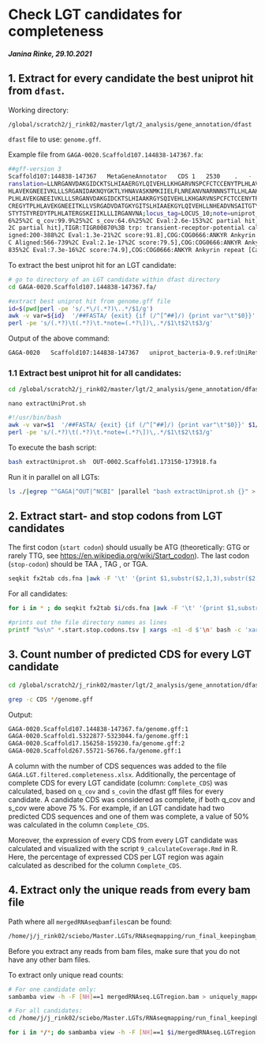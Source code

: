 # Check LGT candidates for completeness
##### Janina Rinke, 29.10.2021


## 1. Extract for every candidate the best uniprot hit from `dfast`.

Working directory:
```bash
/global/scratch2/j_rink02/master/lgt/2_analysis/gene_annotation/dfast
```
`dfast` file to use: `genome.gff`.

Example file from `GAGA-0020.Scaffold107.144838-147367.fa`:

```bash
##gff-version 3
Scaffold107:144838-147367	MetaGeneAnnotator	CDS	1	2530	.	-	0	ID=MGA_1;product=hypothetical protein;inference=COORDINATES:ab initio prediction:MetaGeneAnnotator;t
ranslation=LLNRGANVDAKGIDCKTSLHIAAERGYLQIVEHLLKHGARVNSPCFCTCCENYTPLHLAVEKGSEEMTKLLLSRGANVNAKAEDGITALHIAAERGYFQIVEHLLNHEADVNSAITGTYPKGPTPLYLAVEKGSEEMTKLLLSRGANVNAKAEDGITSLHIAAERGYLQIVEHLLNHGADVNSAINWIHYTPL
HLAVEKGNEEIVKLLLSRGANIDAKNQYGKTLYHNAVASKNMKIIELFLNREANVNARNNNSTTLLHLAAKEGDEEIVKLLLSKGANVDAKAEDGITALHIAAERGYLQIVEHLLKHGAHINSTYTSIYREDYTPLHLAVQIGNKEIVKLLLSRGANVDAKGKSGNTSLHIAAEKGYLQIVEHLLNHEADVNSAITGTYPKGYT
PLHLAVEKGNEEIVKLLLSRGANVDAKGIDCKTSLHIAAKRGYSQIVEHLLKHGARVNSPCFCTCCENYTPLHLAVEKGSEEMTKLLLSRGANVNAKAEDGITALHIAAKRGYLQIVEHLLKHEARVNSAYTSTCRKGHTPLYLAVEEGNEEIVKLLLSRGANVDAKGKVGITSLHIAAEKEYLQIVKHLLKYGARVNSAYTST
CREGYTPLHLAVEKGNEEITKLLVSRGADVDATGKYGITSLHIAAEKGYLQIVEHLLNHEADVNSAITGTYPKGYTPLHLAVEKGNEEIVKLLLSRGANVDAKGIDCKTSLHIAAERGYLQIVEHLLKHGARVNSQCFCTCCENYTPLHLAVEKGSEEMTKLLLSRGANVNAKAEDGITALHIAAERGYLQIVEHLLKHGAHIN
STYTSTYREDYTPLHLATERGSKEIIKLLLIRGANVNA;locus_tag=LOCUS_10;note=uniprot_bacteria-0.9.ref:UniRef90_A0A1Q3WAM0 ANK_REP_REGION domain-containing protein (Fragment) (Candidatus Amoebophilus sp. 36-38) [pid:39.
6%25%2C q_cov:99.9%25%2C s_cov:64.6%25%2C Eval:2.6e-153%2C partial hit],WP_010957294.1 hypothetical protein (Treponema denticola ATCC 35405) [pid:28.3%25%2C q_cov:84.1%25%2C s_cov:74.6%25%2C Eval:3.1e-52%
2C partial hit],TIGR:TIGR00870%3B trp: transient-receptor-potential calcium channel protein [Name:TIGR00870%2C Eval:8.9e-117%2C score:389.0%2C bias:56.9],COG:COG0666:ANKYR Ankyrin repeat [Category:T%2C Al
igned:200-388%2C Eval:1.3e-21%2C score:91.8],COG:COG0666:ANKYR Ankyrin repeat [Category:T%2C Aligned:122-256%2C Eval:1.2e-20%2C score:89.1%2C N-term missing],COG:COG0666:ANKYR Ankyrin repeat [Category:T%2
C Aligned:566-739%2C Eval:2.1e-17%2C score:79.5],COG:COG0666:ANKYR Ankyrin repeat [Category:T%2C Aligned:427-597%2C Eval:2.4e-17%2C score:79.5],COG:COG0666:ANKYR Ankyrin repeat [Category:T%2C Aligned:675-
835%2C Eval:7.3e-16%2C score:74.9],COG:COG0666:ANKYR Ankyrin repeat [Category:T%2C Aligned:9-150%2C Eval:2.4e-13%2C score:67.5%2C N-term missing],MGA_1
```

To extract the best uniprot hit for an LGT candidate:

```bash
# go to directory of an LGT candidate within dfast directory
cd GAGA-0020.Scaffold107.144838-147367.fa/

#extract best uniprot hit from genome.gff file
id=$(pwd|perl -pe 's/.*\/(.*?)\..*/$1/g')
awk -v var=${id}  '/##FASTA/ {exit} {if (/^[^##]/) {print var"\t"$0}}' genome.gff | \
perl -pe 's/(.*?)\t(.*?)\t.*note=(.*?\])\,.*/$1\t$2\t$3/g'
```

Output of the above command:
```bash
GAGA-0020	Scaffold107:144838-147367	uniprot_bacteria-0.9.ref:UniRef90_A0A1Q3WAM0 ANK_REP_REGION domain-containing protein (Fragment) (Candidatus Amoebophilus sp. 36-38) [pid:39.6%25%2C q_cov:99.9%25%2C s_cov:64.6%25%2C Eval:2.6e-153%2C partial hit]
```

### 1.1 Extract best uniprot hit for all candidates:
```bash
cd /global/scratch2/j_rink02/master/lgt/2_analysis/gene_annotation/dfast
```

`nano extractUniProt.sh`
```bash
#!/usr/bin/bash
awk -v var=$1  '/##FASTA/ {exit} {if (/^[^##]/) {print var"\t"$0}}' $1/genome.gff | \
perl -pe 's/(.*?)\t(.*?)\t.*note=(.*?\])\,.*/$1\t$2\t$3/g'
```

To execute the bash script:
```bash
bash extractUniprot.sh  OUT-0002.Scaffold1.173150-173918.fa
```

Run it in parallel on all LGTs:
```bash
ls ./|egrep "^GAGA|^OUT|^NCBI" |parallel "bash extractUniprot.sh {}" > LGTs_uniProt_besthit.tsv
```



## 2. Extract start- and stop codons from LGT candidates

The first codon (`start codon`) should usually be ATG (theoretically: GTG or rarely TTG, see https://en.wikipedia.org/wiki/Start_codon).
The last codon (`stop-codon`) should be TAA , TAG , or TGA.

```bash
seqkit fx2tab cds.fna |awk -F '\t' '{print $1,substr($2,1,3),substr($2,length($2)-2,length($2))}'
```

For all candidates:
```bash
for i in * ; do seqkit fx2tab $i/cds.fna |awk -F '\t' '{print $1,substr($2,1,3),substr($2,length($2)-2,length($2))}' > $i.start.stop.codons.tsv ; done

#prints out the file directory names as lines
printf "%s\n" *.start.stop.codons.tsv | xargs -n1 -d $'\n' bash -c 'xargs -n1 -d $'\''\n'\'' printf "%s,%s\n" "$1" <"$1"' -- > all.start.stop.codons.tsv
```

## 3. Count number of predicted CDS for every LGT candidate

```bash
cd /global/scratch2/j_rink02/master/lgt/2_analysis/gene_annotation/dfast/

grep -c CDS */genome.gff
```

Output:
```bash
GAGA-0020.Scaffold107.144838-147367.fa/genome.gff:1
GAGA-0020.Scaffold1.5322877-5323044.fa/genome.gff:1
GAGA-0020.Scaffold17.156258-159230.fa/genome.gff:2
GAGA-0020.Scaffold267.55721-56766.fa/genome.gff:1
```

A column with the number of CDS sequences was added to the file `GAGA.LGT.filtered.completeness.xlsx`. Additionally, the percentage of complete CDS for every LGT candidate (column: `Complete_CDS`) was calculated, based on `q_cov` and `s_cov`in the dfast gff files for every candidate. A candidate CDS was considered as complete, if both q_cov and s_cov were above 75 %. For example, if an LGT candidate had two predicted CDS sequences and one of them was complete, a value of 50% was calculated in the column `Complete_CDS`.

Moreover, the expression of every CDS from every LGT candidate was calculated and visualized with the script `9_calculateCoverage.Rmd` in R. Here, the percentage of expressed CDS per LGT region was again calculated as described for the column `Complete_CDS`.

## 4. Extract only the unique reads from every bam file

Path where all `mergedRNAseqbamfiles`can be found:
```bash
/home/j/j_rink02/sciebo/Master.LGTs/RNAseqmapping/run_final_keepingbam_pergagaid/GAGA-genome/LGT_locus
```
Before you extract any reads from bam files, make sure that you do not have any other bam files.

To extract only unique read counts:
```bash
# For one candidate only:
sambamba view -h -F [NH]==1 mergedRNAseq.LGTregion.bam > uniquely_mapped.LGTregion.bam

# For all candidates:
cd /home/j/j_rink02/sciebo/Master.LGTs/RNAseqmapping/run_final_keepingbam_pergagaid

for i in */*; do sambamba view -h -F [NH]==1 $i/mergedRNAseq.LGTregion.bam > $i/uniquely_mapped.LGTregion.bam; done

```
